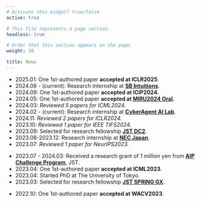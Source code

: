 ```yaml
---
# Activate this widget? true/false
active: true

# This file represents a page section.
headless: true

# Order that this section appears on the page.
weight: 20

title: News
---
```


- 2025.01: One 1st-authored paper **accepted at ICLR2025**.
- 2024.08 - (current): Research internship at [**SB Intuitions**](https://www.sbintuitions.co.jp/).
- 2024.09: One 1st-authored paper **accepted at ICIP2024**.
- 2024.05: One 1st-authored paper **accepted at [MIRU2024 Oral](https://miru-committee.github.io/miru2024/).**
- 2024.03: *Reviewed 5 papers for ICML2024.*
- 2024.02 - (current): Research internship at [**CyberAgent AI Lab**](https://cyberagent.ai/ailab/).
- 2024.11: *Reviewed 2 papers for ICLR2024.*
- 2023.10: *Reviewed 1 paper for IEEE TIFS2024.*
- 2023.09: Selected for research fellowship [**JST DC2**](https://www.jsps.go.jp/english/e-pd/).
- 2023.08-2023.12: Research internship at [**NEC Japan**](https://jpn.nec.com/rd/rdcareer/internship/index.html).
- 2023.07: *Reviewed 1 paper for NeurIPS2023.*
<!-- - 2023.07: Attended ICML2023 at Honolulu (Hawaii, USA) in person. -->
- 2023.07 - 2024.03: Received a research grant of 1 million yen from [**AIP Challenge Program**](https://www.jst.go.jp/kisoken/aip/en/program/wakate/index.html}), JST.
- 2023.04: One 1st-authored paper **accepted at ICML2023**.
- 2023.04: Started PhD at The University of Tokyo.
- 2023.03: Selected for research fellowship [**JST SPRING GX**](https://www.cis-trans.jp/spring_gx/index-e.html).
<!-- - 2023.01: Attended **WACV2023** at Waikoloa (Hawaii, USA) in person.  -->
- 2022.10: One 1st-authored paper **accepted at WACV2023**.
